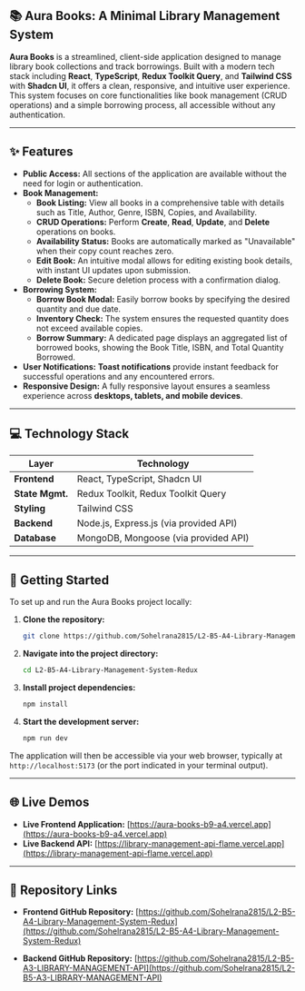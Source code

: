 ## 📚 Aura Books: A Minimal Library Management System

**Aura Books** is a streamlined, client-side application designed to manage library book collections and track borrowings. Built with a modern tech stack including **React**, **TypeScript**, **Redux Toolkit Query**, and **Tailwind CSS** with **Shadcn UI**, it offers a clean, responsive, and intuitive user experience. This system focuses on core functionalities like book management (CRUD operations) and a simple borrowing process, all accessible without any authentication.

-----

## ✨ Features

  * **Public Access:** All sections of the application are available without the need for login or authentication.
  * **Book Management:**
      * **Book Listing:** View all books in a comprehensive table with details such as Title, Author, Genre, ISBN, Copies, and Availability.
      * **CRUD Operations:** Perform **Create**, **Read**, **Update**, and **Delete** operations on books.
      * **Availability Status:** Books are automatically marked as "Unavailable" when their copy count reaches zero.
      * **Edit Book:** An intuitive modal allows for editing existing book details, with instant UI updates upon submission.
      * **Delete Book:** Secure deletion process with a confirmation dialog.
  * **Borrowing System:**
      * **Borrow Book Modal:** Easily borrow books by specifying the desired quantity and due date.
      * **Inventory Check:** The system ensures the requested quantity does not exceed available copies.
      * **Borrow Summary:** A dedicated page displays an aggregated list of borrowed books, showing the Book Title, ISBN, and Total Quantity Borrowed.
  * **User Notifications:** **Toast notifications** provide instant feedback for successful operations and any encountered errors.
  * **Responsive Design:** A fully responsive layout ensures a seamless experience across **desktops, tablets, and mobile devices**.

-----

## 💻 Technology Stack

| Layer          | Technology                                                               |
| -------------- | ------------------------------------------------------------------------ |
| **Frontend** | React, TypeScript, Shadcn UI                                             |
| **State Mgmt.** | Redux Toolkit, Redux Toolkit Query                                       |
| **Styling** | Tailwind CSS                                                             |
| **Backend** | Node.js, Express.js (via provided API)                                   |
| **Database** | MongoDB, Mongoose (via provided API)                                     |

-----

## 🚀 Getting Started

To set up and run the Aura Books project locally:

1.  **Clone the repository:**

    ```bash
    git clone https://github.com/Sohelrana2815/L2-B5-A4-Library-Management-System-Redux.git
    ```

2.  **Navigate into the project directory:**

    ```bash
    cd L2-B5-A4-Library-Management-System-Redux
    ```

3.  **Install project dependencies:**

    ```bash
    npm install
    ```

4.  **Start the development server:**

    ```bash
    npm run dev
    ```

The application will then be accessible via your web browser, typically at `http://localhost:5173` (or the port indicated in your terminal output).

-----

## 🌐 Live Demos

  * **Live Frontend Application:** [https://aura-books-b9-a4.vercel.app](https://aura-books-b9-a4.vercel.app)
  * **Live Backend API:** [https://library-management-api-flame.vercel.app](https://library-management-api-flame.vercel.app)

-----

## 🔗 Repository Links

  * **Frontend GitHub Repository:** [https://github.com/Sohelrana2815/L2-B5-A4-Library-Management-System-Redux](https://github.com/Sohelrana2815/L2-B5-A4-Library-Management-System-Redux)

  * **Backend GitHub Repository:** [https://github.com/Sohelrana2815/L2-B5-A3-LIBRARY-MANAGEMENT-API](https://github.com/Sohelrana2815/L2-B5-A3-LIBRARY-MANAGEMENT-API)

